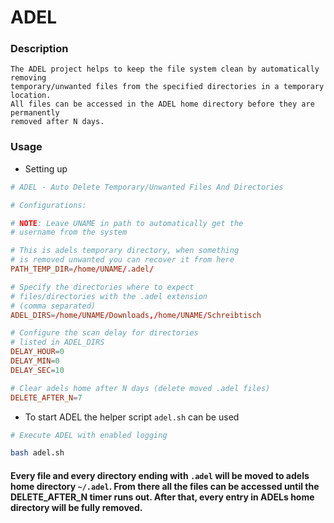 # ADEL 

### Description
```
The ADEL project helps to keep the file system clean by automatically removing
temporary/unwanted files from the specified directories in a temporary location. 
All files can be accessed in the ADEL home directory before they are permanently 
removed after N days.
```

### Usage
- Setting up
```conf
# ADEL - Auto Delete Temporary/Unwanted Files And Directories

# Configurations:

# NOTE: Leave UNAME in path to automatically get the 
# username from the system

# This is adels temporary directory, when something 
# is removed unwanted you can recover it from here
PATH_TEMP_DIR=/home/UNAME/.adel/

# Specify the directories where to expect 
# files/directories with the .adel extension
# (comma separated)
ADEL_DIRS=/home/UNAME/Downloads,/home/UNAME/Schreibtisch

# Configure the scan delay for directories
# listed in ADEL_DIRS
DELAY_HOUR=0
DELAY_MIN=0
DELAY_SEC=10

# Clear adels home after N days (delete moved .adel files)
DELETE_AFTER_N=7
```

- To start ADEL the helper script `adel.sh` can be used
```bash
# Execute ADEL with enabled logging

bash adel.sh
```

#### Every file and every directory ending with `.adel` will be moved to adels home directory `~/.adel`. From there all the files can be accessed until the DELETE_AFTER_N timer runs out. After that, every entry in ADELs home directory will be fully removed.